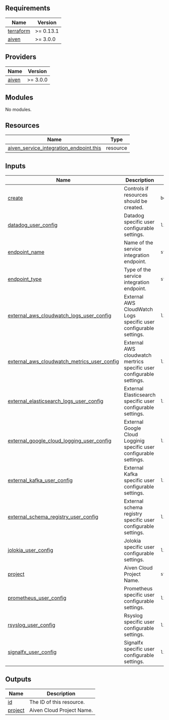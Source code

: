 <!-- BEGIN_TF_DOCS -->
## Requirements

| Name | Version |
|------|---------|
| <a name="requirement_terraform"></a> [terraform](#requirement\_terraform) | >= 0.13.1 |
| <a name="requirement_aiven"></a> [aiven](#requirement\_aiven) | >= 3.0.0 |

## Providers

| Name | Version |
|------|---------|
| <a name="provider_aiven"></a> [aiven](#provider\_aiven) | >= 3.0.0 |

## Modules

No modules.

## Resources

| Name | Type |
|------|------|
| [aiven_service_integration_endpoint.this](https://registry.terraform.io/providers/aiven/aiven/latest/docs/resources/service_integration_endpoint) | resource |

## Inputs

| Name | Description | Type | Default | Required |
|------|-------------|------|---------|:--------:|
| <a name="input_create"></a> [create](#input\_create) | Controls if resources should be created. | `bool` | `true` | no |
| <a name="input_datadog_user_config"></a> [datadog\_user\_config](#input\_datadog\_user\_config) | Datadog specific user configurable settings. | `list(any)` | `[]` | no |
| <a name="input_endpoint_name"></a> [endpoint\_name](#input\_endpoint\_name) | Name of the service integration endpoint. | `string` | n/a | yes |
| <a name="input_endpoint_type"></a> [endpoint\_type](#input\_endpoint\_type) | Type of the service integration endpoint. | `string` | n/a | yes |
| <a name="input_external_aws_cloudwatch_logs_user_config"></a> [external\_aws\_cloudwatch\_logs\_user\_config](#input\_external\_aws\_cloudwatch\_logs\_user\_config) | External AWS CloudWatch Logs specific user configurable settings. | `list(any)` | `[]` | no |
| <a name="input_external_aws_cloudwatch_metrics_user_config"></a> [external\_aws\_cloudwatch\_metrics\_user\_config](#input\_external\_aws\_cloudwatch\_metrics\_user\_config) | External AWS cloudwatch mertrics specific user configurable settings. | `list(any)` | `[]` | no |
| <a name="input_external_elasticsearch_logs_user_config"></a> [external\_elasticsearch\_logs\_user\_config](#input\_external\_elasticsearch\_logs\_user\_config) | External Elasticsearch specific user configurable settings. | `list(any)` | `[]` | no |
| <a name="input_external_google_cloud_logging_user_config"></a> [external\_google\_cloud\_logging\_user\_config](#input\_external\_google\_cloud\_logging\_user\_config) | External Google Cloud Logginig specific user configurable settings. | `list(any)` | `[]` | no |
| <a name="input_external_kafka_user_config"></a> [external\_kafka\_user\_config](#input\_external\_kafka\_user\_config) | External Kafka specific user configurable settings. | `list(any)` | `[]` | no |
| <a name="input_external_schema_registry_user_config"></a> [external\_schema\_registry\_user\_config](#input\_external\_schema\_registry\_user\_config) | External schema registry specific user configurable settings. | `list(any)` | `[]` | no |
| <a name="input_jolokia_user_config"></a> [jolokia\_user\_config](#input\_jolokia\_user\_config) | Jolokia specific user configurable settings. | `list(any)` | `[]` | no |
| <a name="input_project"></a> [project](#input\_project) | Aiven Cloud Project Name. | `string` | n/a | yes |
| <a name="input_prometheus_user_config"></a> [prometheus\_user\_config](#input\_prometheus\_user\_config) | Prometheus specific user configurable settings. | `list(any)` | `[]` | no |
| <a name="input_rsyslog_user_config"></a> [rsyslog\_user\_config](#input\_rsyslog\_user\_config) | Rsyslog specific user configurable settings. | `list(any)` | `[]` | no |
| <a name="input_signalfx_user_config"></a> [signalfx\_user\_config](#input\_signalfx\_user\_config) | Signalfx specific user configurable settings. | `list(any)` | `[]` | no |

## Outputs

| Name | Description |
|------|-------------|
| <a name="output_id"></a> [id](#output\_id) | The ID of this resource. |
| <a name="output_project"></a> [project](#output\_project) | Aiven Cloud Project Name. |
<!-- END_TF_DOCS -->